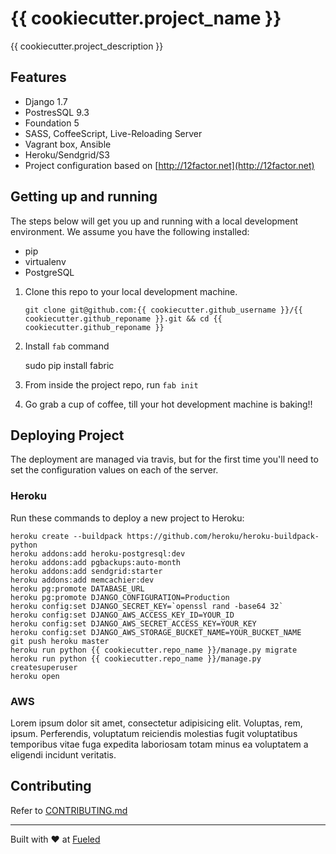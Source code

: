 {{ cookiecutter.project_name }}
==============================

{{ cookiecutter.project_description }}

Features
--------

* Django 1.7
* PostresSQL 9.3
* Foundation 5
* SASS, CoffeeScript, Live-Reloading Server
* Vagrant box, Ansible
* Heroku/Sendgrid/S3
* Project configuration based on [http://12factor.net](http://12factor.net)


## Getting up and running

The steps below will get you up and running with a local development environment. We assume you have the following installed:

* pip
* virtualenv
* PostgreSQL

1. Clone this repo to your local development machine.

    ```
    git clone git@github.com:{{ cookiecutter.github_username }}/{{ cookiecutter.github_reponame }}.git && cd {{ cookiecutter.github_reponame }}
    ```

2. Install `fab` command

    sudo pip install fabric

3. From inside the project repo, run `fab init`

5. Go grab a cup of coffee, till your hot development machine is baking!!


## Deploying Project

The deployment are managed via travis, but for the first time you'll need to set the configuration values on each of the server.

### Heroku

Run these commands to deploy a new project to Heroku:

```
heroku create --buildpack https://github.com/heroku/heroku-buildpack-python
heroku addons:add heroku-postgresql:dev
heroku addons:add pgbackups:auto-month
heroku addons:add sendgrid:starter
heroku addons:add memcachier:dev
heroku pg:promote DATABASE_URL
heroku pg:promote DJANGO_CONFIGURATION=Production
heroku config:set DJANGO_SECRET_KEY=`openssl rand -base64 32`
heroku config:set DJANGO_AWS_ACCESS_KEY_ID=YOUR_ID
heroku config:set DJANGO_AWS_SECRET_ACCESS_KEY=YOUR_KEY
heroku config:set DJANGO_AWS_STORAGE_BUCKET_NAME=YOUR_BUCKET_NAME
git push heroku master
heroku run python {{ cookiecutter.repo_name }}/manage.py migrate
heroku run python {{ cookiecutter.repo_name }}/manage.py createsuperuser
heroku open
```

### AWS

Lorem ipsum dolor sit amet, consectetur adipisicing elit. Voluptas, rem, ipsum. Perferendis, voluptatum reiciendis molestias fugit voluptatibus temporibus vitae fuga expedita laboriosam totam minus ea voluptatem a eligendi incidunt veritatis.


## Contributing

Refer to [CONTRIBUTING.md][contributing]

[contributing]: http://github.com/{{cookiecutter.github_username}}/{{cookiecutter.github_username}}/tree/master/CONTRIBUTING.md

--------
Built with ♥ at [Fueled](http://fueled.com)
